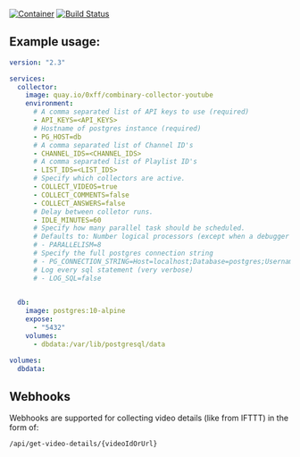 [![Container](https://quay.io/repository/0xff/combinary-collector-youtube/status "Container")](https://quay.io/repository/0xff/combinary-collector-youtube)
[![Build Status](https://dev.azure.com/volatile-void/pipes/_apis/build/status/piccaso.combinary-collector-youtube)](https://dev.azure.com/volatile-void/pipes/_build/latest?definitionId=4)

## Example usage:

```yml
version: "2.3"

services:
  collector:
    image: quay.io/0xff/combinary-collector-youtube
    environment:
      # A comma separated list of API keys to use (required)
      - API_KEYS=<API_KEYS>
      # Hostname of postgres instance (required)
      - PG_HOST=db
      # A comma separated list of Channel ID's
      - CHANNEL_IDS=<CHANNEL_IDS>
      # A comma separated list of Playlist ID's
      - LIST_IDS=<LIST_IDS>
      # Specify which collectors are active.
      - COLLECT_VIDEOS=true
      - COLLECT_COMMENTS=false
      - COLLECT_ANSWERS=false
      # Delay between colletor runs.
      - IDLE_MINUTES=60
      # Specify how many parallel task should be scheduled.
      # Defaults to: Number logical processors (except when a debugger is attached, then 1)
      # - PARALLELISM=8
      # Specify the full postgres connection string
      # - PG_CONNECTION_STRING=Host=localhost;Database=postgres;Username=postgres
      # Log every sql statement (very verbose)
      # - LOG_SQL=false
      

  db:
    image: postgres:10-alpine
    expose:
      - "5432"
    volumes:
      - dbdata:/var/lib/postgresql/data

volumes:
  dbdata:

```

## Webhooks

Webhooks are supported for collecting video details (like from IFTTT) in the form of:
```
/api/get-video-details/{videoIdOrUrl}
```




